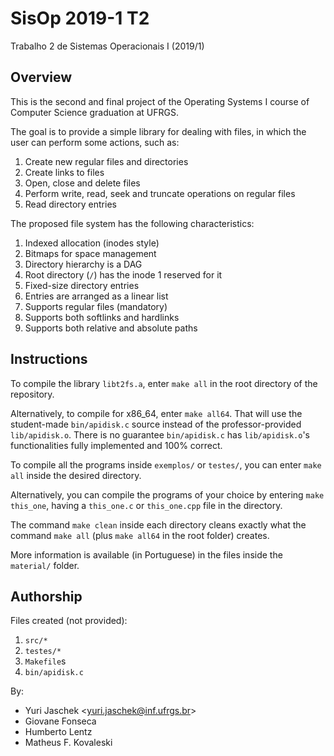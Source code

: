 # SisOp 2019-1 T2 #
Trabalho 2 de Sistemas Operacionais I (2019/1)

## Overview ##

This is the second and final project of the Operating Systems I course of Computer Science graduation at UFRGS.

The goal is to provide a simple library for dealing with files, in which the user can perform some actions, such as:
1. Create new regular files and directories
2. Create links to files
3. Open, close and delete files
4. Perform write, read, seek and truncate operations on regular files
5. Read directory entries

The proposed file system has the following characteristics:
1. Indexed allocation (inodes style)
2. Bitmaps for space management
3. Directory hierarchy is a DAG
4. Root directory (`/`) has the inode 1 reserved for it
5. Fixed-size directory entries
6. Entries are arranged as a linear list
7. Supports regular files (mandatory)
8. Supports both softlinks and hardlinks
9. Supports both relative and absolute paths

## Instructions ##

To compile the library `libt2fs.a`, enter `make all` in the root directory of the repository.

Alternatively, to compile for x86_64, enter `make all64`. That will use the student-made `bin/apidisk.c` source instead of the professor-provided `lib/apidisk.o`.
There is no guarantee `bin/apidisk.c` has `lib/apidisk.o`'s functionalities fully implemented and 100% correct.

To compile all the programs inside `exemplos/` or `testes/`, you can enter `make all` inside the desired directory.

Alternatively, you can compile the programs of your choice by entering `make this_one`, having a `this_one.c` or `this_one.cpp` file in the directory.

The command `make clean` inside each directory cleans exactly what the command `make all` (plus `make all64` in the root folder) creates.

More information is available (in Portuguese) in the files inside the `material/` folder.

## Authorship ##

Files created (not provided):

1. `src/*`
2. `testes/*`
3. `Makefile`s
4. `bin/apidisk.c`

By:

- Yuri Jaschek <<yuri.jaschek@inf.ufrgs.br>>
- Giovane Fonseca
- Humberto Lentz
- Matheus F. Kovaleski
